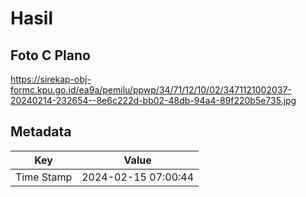 # Hasil

## Foto C Plano

https://sirekap-obj-formc.kpu.go.id/ea9a/pemilu/ppwp/34/71/12/10/02/3471121002037-20240214-232654--8e6c222d-bb02-48db-94a4-89f220b5e735.jpg


## Metadata

| Key        | Value               |
| ---------- | ------------------- |
| Time Stamp | 2024-02-15 07:00:44 |



